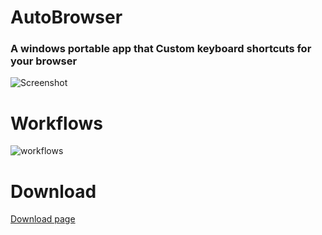 # AutoBrowser
### A windows portable app that Custom keyboard shortcuts for your browser
![Screenshot](https://i.imgur.com/gG1c9wo.gif)
# Workflows
![workflows](https://i.imgur.com/wnPTANJ.png)
# Download
[Download page](https://github.com/workwant/AutoBrowser/releases/tag/hotkey)
